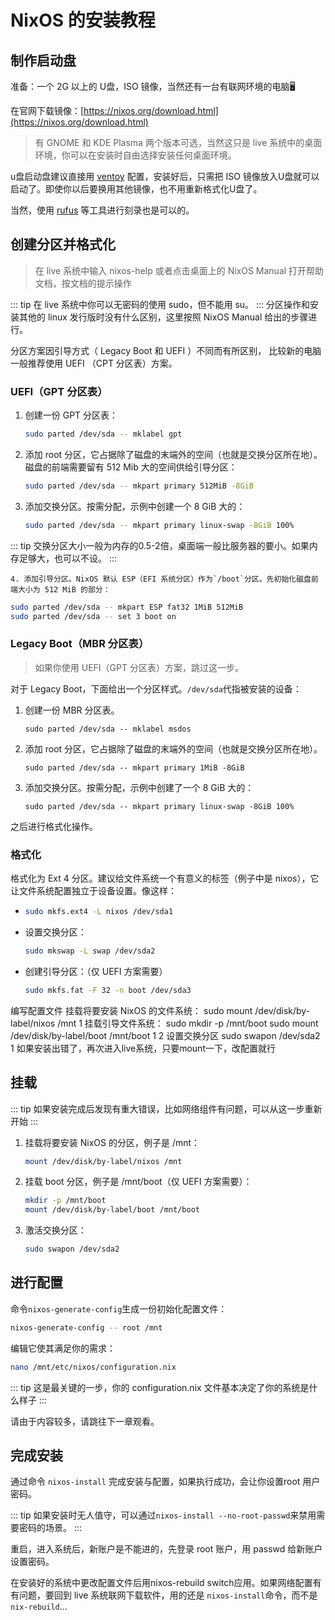 # NixOS 的安装教程

## 制作启动盘 

准备：一个 2G 以上的 U盘，ISO 镜像，当然还有一台有联网环境的电脑🖥️

在官网下载镜像：[https://nixos.org/download.html](https://nixos.org/download.html) 

> 有 GNOME 和 KDE Plasma 两个版本可选，当然这只是 live 系统中的桌面环境，你可以在安装时自由选择安装任何桌面环境。

u盘启动盘建议直接用 [ventoy](https://www.ventoy.net/cn/index.html) 配置，安装好后，只需把 ISO 镜像放入U盘就可以启动了。即使你以后要换用其他镜像，也不用重新格式化U盘了。

当然，使用 [rufus](https://rufus.ie) 等工具进行刻录也是可以的。 

## 创建分区并格式化

> 在 live 系统中输入 nixos-help 或者点击桌面上的 NixOS Manual 打开帮助文档，按文档的提示操作

::: tip
在 live 系统中你可以无密码的使用 sudo，但不能用 su。
:::
分区操作和安装其他的 linux 发行版时没有什么区别，这里按照 NixOS Manual 给出的步骤进行。

分区方案因引导方式（ Legacy Boot 和 UEFI ）不同而有所区别， 比较新的电脑一般推荐使用 UEFI （CPT 分区表）方案。

### UEFI（GPT 分区表）

1. 创建一份 GPT 分区表：

   ```bash
   sudo parted /dev/sda -- mklabel gpt
   ```

2. 添加 root 分区，它占据除了磁盘的末端外的空间（也就是交换分区所在地）。磁盘的前端需要留有 512 Mib 大的空间供给引导分区：

   ```bash
   sudo parted /dev/sda -- mkpart primary 512MiB -8GiB
   ```

3. 添加交换分区。按需分配，示例中创建一个 8 GiB 大的：

   ```bash
   sudo parted /dev/sda -- mkpart primary linux-swap -8GiB 100%
   ```

::: tip
交换分区大小一般为内存的0.5-2倍，桌面端一般比服务器的要小。如果内存足够大，也可以不设。
:::

    4. 添加引导分区。NixOS 默认 ESP（EFI 系统分区）作为`/boot`分区。先初始化磁盘前端大小为 512 MiB 的部分：

```bash
sudo parted /dev/sda -- mkpart ESP fat32 1MiB 512MiB
sudo parted /dev/sda -- set 3 boot on
```

### **Legacy Boot（MBR 分区表）**

> 如果你使用 UEFI（GPT 分区表）方案，跳过这一步。

对于 Legacy Boot，下面给出一个分区样式。`/dev/sda`代指被安装的设备：

1. 创建一份 MBR 分区表。

   ```text
   sudo parted /dev/sda -- mklabel msdos
   ```

2. 添加 root 分区，它占据除了磁盘的末端外的空间（也就是交换分区所在地）。

   ```text
   sudo parted /dev/sda -- mkpart primary 1MiB -8GiB
   ```

3. 添加交换分区。按需分配，示例中创建了一个 8 GiB 大的：

   ```text
   sudo parted /dev/sda -- mkpart primary linux-swap -8GiB 100%
   ```

之后进行格式化操作。

### 格式化 

格式化为 Ext 4 分区。建议给文件系统一个有意义的标签（例子中是 nixos），它让文件系统配置独立于设备设置。像这样：

* ```bash
  sudo mkfs.ext4 -L nixos /dev/sda1
  ```
* 设置交换分区：

  ```bash
  sudo mkswap -L swap /dev/sda2
  ```

* 创建引导分区：（仅 UEFI 方案需要）

  ```bash
  sudo mkfs.fat -F 32 -n boot /dev/sda3
  ```



编写配置文件 挂载将要安装 NixOS 的文件系统： sudo mount /dev/disk/by-label/nixos /mnt 1 挂载引导文件系统： sudo mkdir -p /mnt/boot sudo mount /dev/disk/by-label/boot /mnt/boot 1 2 设置交换分区 sudo swapon /dev/sda2 1 如果安装出错了，再次进入live系统，只要mount一下，改配置就行

## 挂载

::: tip
如果安装完成后发现有重大错误，比如网络组件有问题，可以从这一步重新开始
:::

1. 挂载将要安装 NixOS 的分区，例子是 /mnt：

   ```bash
   mount /dev/disk/by-label/nixos /mnt
   ```

2. 挂载 boot 分区，例子是 /mnt/boot（仅 UEFI 方案需要）：

   ```bash
   mkdir -p /mnt/boot
   mount /dev/disk/by-label/boot /mnt/boot
   ```

3. 激活交换分区：

   ```bash
   sudo swapon /dev/sda2
   ```

## 进行配置

命令`nixos-generate-config`生成一份初始化配置文件：

```bash
nixos-generate-config -- root /mnt
```

编辑它使其满足你的需求：

```bash
nano /mnt/etc/nixos/configuration.nix
```

::: tip
这是最关键的一步，你的 configuration.nix 文件基本决定了你的系统是什么样子
:::

请由于内容较多，请跳往下一章观看。

## 完成安装 

通过命令 `nixos-install` 完成安装与配置，如果执行成功，会让你设置root 用户密码。

::: tip
如果安装时无人值守，可以通过`nixos-install --no-root-passwd`来禁用需要密码的场景。
:::

重启，进入系统后，新账户是不能进的，先登录 root 账户，用 passwd 给新账户设置密码。

在安装好的系统中更改配置文件后用nixos-rebuild switch应用。如果网络配置有有问题，要回到 live 系统联网下载软件，用的还是 `nixos-install`命令，而不是 `nix-rebuild`…


